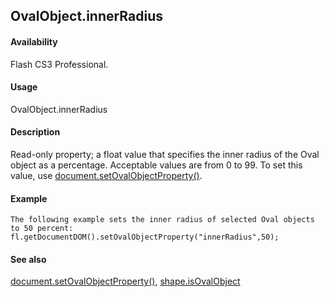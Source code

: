 ## OvalObject.innerRadius

#### Availability

Flash CS3 Professional.

#### Usage

OvalObject.innerRadius

#### Description

Read-only property; a float value that specifies the inner radius of the Oval object as a percentage. Acceptable values are from 0 to 99.
To set this value, use [document.setOvalObjectProperty()](#_bookmark298).

#### Example

```
The following example sets the inner radius of selected Oval objects to 50 percent:
fl.getDocumentDOM().setOvalObjectProperty("innerRadius",50);

```
#### See also

[document.setOvalObjectProperty()](#_bookmark298), [shape.isOvalObject](#_bookmark820)
